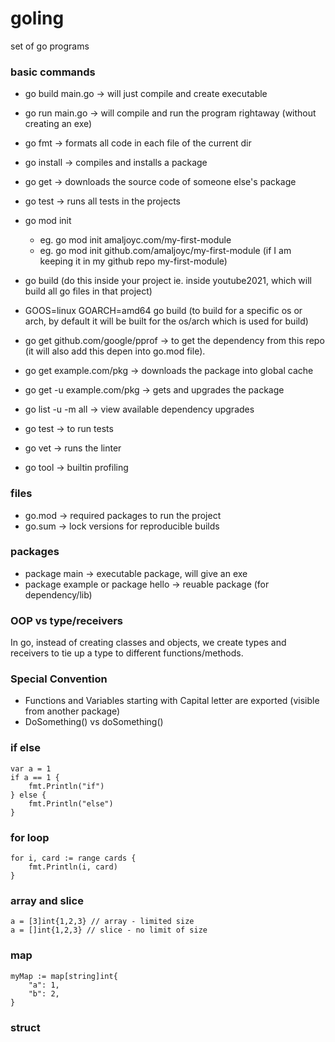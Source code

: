 # goling

set of go programs

### basic commands
- go build main.go -> will just compile and create executable
- go run main.go -> will compile and run the program rightaway (without creating an exe)
- go fmt -> formats all code in each file of the current dir
- go install -> compiles and installs a package
- go get -> downloads the source code of someone else's package
- go test -> runs all tests in the projects

- go mod init <full path of the go module to init>
    - eg. go mod init amaljoyc.com/my-first-module
    - eg. go mod init github.com/amaljoyc/my-first-module (if I am keeping it in my github repo my-first-module)
- go build (do this inside your project ie. inside youtube2021, which will build all go files in that project)
- GOOS=linux GOARCH=amd64 go build (to build for a specific os or arch, by default it will be built for the os/arch which is used for build)
- go get github.com/google/pprof -> to get the dependency from this repo (it will also add this depen into go.mod file).
- go get example.com/pkg -> downloads the package into global cache
- go get -u example.com/pkg -> gets and upgrades the package
- go list -u -m all -> view available dependency upgrades
- go test -> to run tests
- go vet -> runs the linter
- go tool -> builtin profiling


### files
- go.mod -> required packages to run the project
- go.sum -> lock versions for reproducible builds

### packages
- package main -> executable package, will give an exe
- package example or package hello -> reuable package (for dependency/lib)

### OOP vs type/receivers
In go, instead of creating classes and objects, we create types and receivers to tie up a type to different functions/methods.

### Special Convention
- Functions and Variables starting with Capital letter are exported (visible from another package)
- DoSomething() vs doSomething()

### if else
```
var a = 1
if a == 1 {
	fmt.Println("if")
} else {
	fmt.Println("else")
}
```

### for loop
```
for i, card := range cards {
	fmt.Println(i, card)
}
```

### array and slice
```
a = [3]int{1,2,3} // array - limited size
a = []int{1,2,3} // slice - no limit of size
```

### map
```
myMap := map[string]int{
	"a": 1,
	"b": 2,
}
```

### struct
